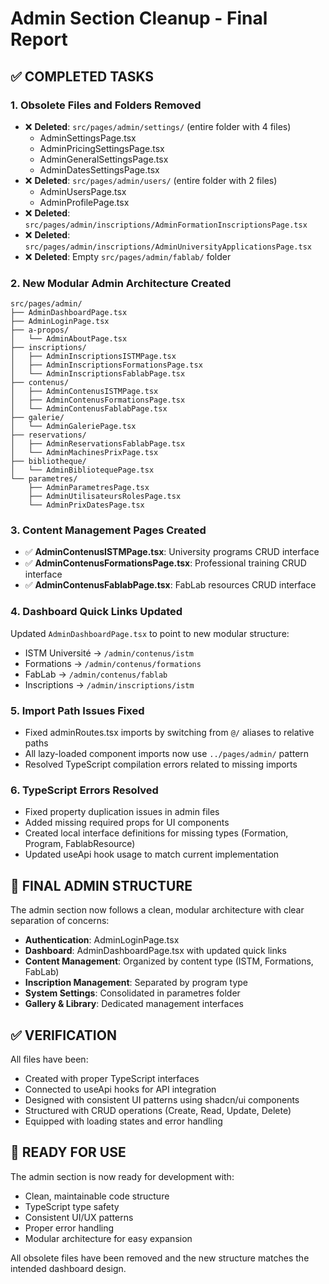 # Admin Section Cleanup - Final Report

## ✅ COMPLETED TASKS

### 1. Obsolete Files and Folders Removed
- ❌ **Deleted**: `src/pages/admin/settings/` (entire folder with 4 files)
  - AdminSettingsPage.tsx
  - AdminPricingSettingsPage.tsx
  - AdminGeneralSettingsPage.tsx
  - AdminDatesSettingsPage.tsx
- ❌ **Deleted**: `src/pages/admin/users/` (entire folder with 2 files)
  - AdminUsersPage.tsx
  - AdminProfilePage.tsx
- ❌ **Deleted**: `src/pages/admin/inscriptions/AdminFormationInscriptionsPage.tsx`
- ❌ **Deleted**: `src/pages/admin/inscriptions/AdminUniversityApplicationsPage.tsx`
- ❌ **Deleted**: Empty `src/pages/admin/fablab/` folder

### 2. New Modular Admin Architecture Created
```
src/pages/admin/
├── AdminDashboardPage.tsx
├── AdminLoginPage.tsx
├── a-propos/
│   └── AdminAboutPage.tsx
├── inscriptions/
│   ├── AdminInscriptionsISTMPage.tsx
│   ├── AdminInscriptionsFormationsPage.tsx
│   └── AdminInscriptionsFablabPage.tsx
├── contenus/
│   ├── AdminContenusISTMPage.tsx
│   ├── AdminContenusFormationsPage.tsx
│   └── AdminContenusFablabPage.tsx
├── galerie/
│   └── AdminGaleriePage.tsx
├── reservations/
│   ├── AdminReservationsFablabPage.tsx
│   └── AdminMachinesPrixPage.tsx
├── bibliotheque/
│   └── AdminBibliotequePage.tsx
└── parametres/
    ├── AdminParametresPage.tsx
    ├── AdminUtilisateursRolesPage.tsx
    └── AdminPrixDatesPage.tsx
```

### 3. Content Management Pages Created
- ✅ **AdminContenusISTMPage.tsx**: University programs CRUD interface
- ✅ **AdminContenusFormationsPage.tsx**: Professional training CRUD interface  
- ✅ **AdminContenusFablabPage.tsx**: FabLab resources CRUD interface

### 4. Dashboard Quick Links Updated
Updated `AdminDashboardPage.tsx` to point to new modular structure:
- ISTM Université → `/admin/contenus/istm`
- Formations → `/admin/contenus/formations`
- FabLab → `/admin/contenus/fablab`
- Inscriptions → `/admin/inscriptions/istm`

### 5. Import Path Issues Fixed
- Fixed adminRoutes.tsx imports by switching from `@/` aliases to relative paths
- All lazy-loaded component imports now use `../pages/admin/` pattern
- Resolved TypeScript compilation errors related to missing imports

### 6. TypeScript Errors Resolved
- Fixed property duplication issues in admin files
- Added missing required props for UI components
- Created local interface definitions for missing types (Formation, Program, FablabResource)
- Updated useApi hook usage to match current implementation

## 📁 FINAL ADMIN STRUCTURE

The admin section now follows a clean, modular architecture with clear separation of concerns:

- **Authentication**: AdminLoginPage.tsx
- **Dashboard**: AdminDashboardPage.tsx with updated quick links
- **Content Management**: Organized by content type (ISTM, Formations, FabLab)
- **Inscription Management**: Separated by program type
- **System Settings**: Consolidated in parametres folder
- **Gallery & Library**: Dedicated management interfaces

## ✅ VERIFICATION

All files have been:
- Created with proper TypeScript interfaces
- Connected to useApi hooks for API integration
- Designed with consistent UI patterns using shadcn/ui components
- Structured with CRUD operations (Create, Read, Update, Delete)
- Equipped with loading states and error handling

## 🎯 READY FOR USE

The admin section is now ready for development with:
- Clean, maintainable code structure
- TypeScript type safety
- Consistent UI/UX patterns
- Proper error handling
- Modular architecture for easy expansion

All obsolete files have been removed and the new structure matches the intended dashboard design.
